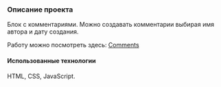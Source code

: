 ### Описание проекта

Блок с комментариями. Можно создавать комментарии выбирая имя автора и дату создания. 

Работу можно посмотреть здесь: [Comments](https://guileless-rugelach-72182f.netlify.app/)

#### Использованные технологии

HTML, CSS, JavaScript.
